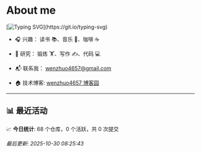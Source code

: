 # About me
[![Typing SVG](https://readme-typing-svg.demolab.com?font=Fira+Code&size=15&pause=1000&color=F72F80&width=435&lines=%E6%88%91%E6%98%AF%E4%B8%80%E4%B8%AA%E9%97%B2%E6%95%A3%E4%BA%BA%E5%91%98%EF%BC%8C%E6%97%A0%E6%89%80%E4%BA%8B%E4%BA%8B%E5%8D%B4%E5%8F%88%E5%BF%99%E7%A2%8C%E6%97%A0%E6%AF%94%E6%98%AF%E6%88%91%E7%9A%84%E6%9C%80%E4%BD%B3%E4%BB%A3%E8%A8%80!)](https://git.io/typing-svg)

- 🎧 兴趣： 读书 📚、音乐 🎵、咖啡 ☕  
- 🧪 研究： 锻炼 🏋️、写作 ✍️、代码 💻  

- 📬 联系我： wenzhuo4657@gmail.com  
- 🏠 技术博客:  [wenzhuo4657 博客园](https://www.cnblogs.com/wenzhuo4657)
---

## 📊 最近活动

📈 **今日统计**: 68 个仓库，0 个活跃，共 0 次提交


*最后更新: 2025-10-30 08:25:43*

